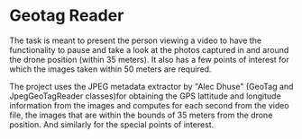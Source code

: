 # Geotag Reader

The task is meant to present the person viewing a video to have the functionality to pause and take a look at the photos captured in and around the drone position (within 35 meters). It also has a few points of interest for which the images taken within 50 meters are required. 

The project uses the JPEG metadata extractor by "Alec Dhuse" (GeoTag and JpegGeoTagReader classes)for obtaining the GPS lattitude and longitude information from the images and computes for each second from the video file, the images that are within the bounds of 35 meters from the drone position. And similarly for the special points of interest.